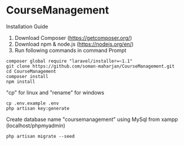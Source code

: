 # CourseManagement
Installation Guide
1. Download Composer (https://getcomposer.org/)
2. Download npm & node.js (https://nodejs.org/en/)
2. Run following commands in command Prompt
```
composer global require "laravel/installer=~1.1"
git clone https://github.com/soman-maharjan/CourseManagement.git
cd CourseManagement
composer install
npm install

```
"cp" for linux and "rename" for windows

```
cp .env.example .env
php artisan key:generate
```
Create database name "coursemanagement" using MySql from xampp (localhost/phpmyadmin)

```
php artisan migrate --seed
```
